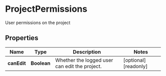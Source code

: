 

# ProjectPermissions

User permissions on the project

## Properties

| Name | Type | Description | Notes |
|------------ | ------------- | ------------- | -------------|
|**canEdit** | **Boolean** | Whether the logged user can edit the project. |  [optional] [readonly] |



